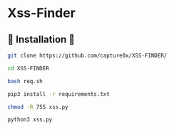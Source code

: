 # Xss-Finder


## 📀 Installation 📀


```bash
git clone https://github.com/capture0x/XSS-FINDER/

cd XSS-FINDER

bash req.sh

pip3 install -r requirements.txt

chmod -R 755 xss.py
```

```
python3 xss.py

```
